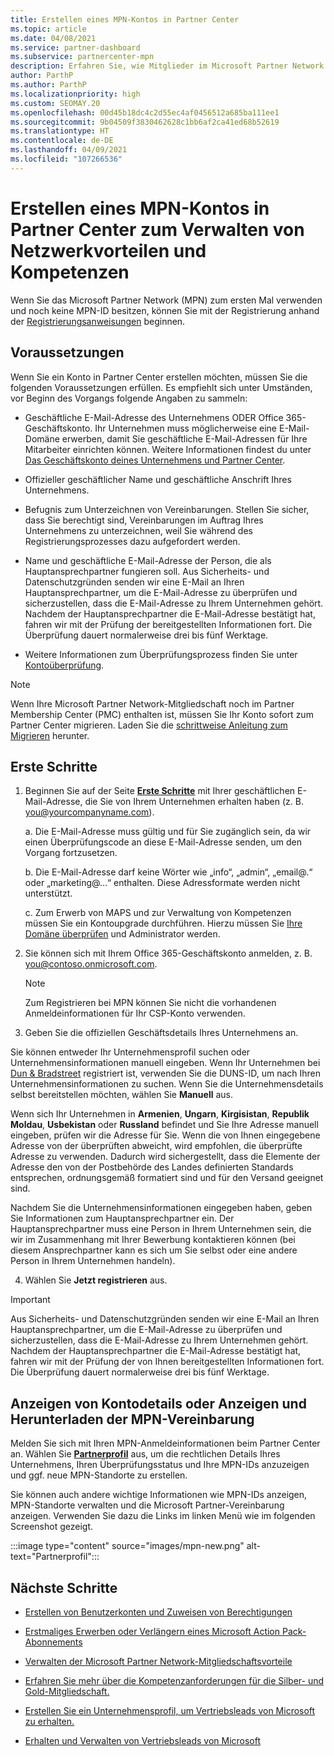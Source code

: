```yaml
---
title: Erstellen eines MPN-Kontos in Partner Center
ms.topic: article
ms.date: 04/08/2021
ms.service: partner-dashboard
ms.subservice: partnercenter-mpn
description: Erfahren Sie, wie Mitglieder im Microsoft Partner Network ein Partner Center-Konto erstellen können, um ihre Netzwerkvorteile und Kompetenzen zu verwalten.
author: ParthP
ms.author: ParthP
ms.localizationpriority: high
ms.custom: SEOMAY.20
ms.openlocfilehash: 00d45b18dc4c2d55ec4af0456512a685ba111ee1
ms.sourcegitcommit: 9b04509f3830462628c1bb6af2ca41ed68b52619
ms.translationtype: HT
ms.contentlocale: de-DE
ms.lasthandoff: 04/09/2021
ms.locfileid: "107266536"
---
```

# <a name="create-an-mpn-account-in-partner-center-to-manage-network-benefits-and-competencies"></a>Erstellen eines MPN-Kontos in Partner Center zum Verwalten von Netzwerkvorteilen und Kompetenzen


Wenn Sie das Microsoft Partner Network (MPN) zum ersten Mal verwenden und noch keine MPN-ID besitzen, können Sie mit der Registrierung anhand der [Registrierungsanweisungen](https://partner.microsoft.com/dashboard/account/v3/enrollment/introduction/partnership) beginnen.

## <a name="prerequisites"></a>Voraussetzungen 

Wenn Sie ein Konto in Partner Center erstellen möchten, müssen Sie die folgenden Voraussetzungen erfüllen.  Es empfiehlt sich unter Umständen, vor Beginn des Vorgangs folgende Angaben zu sammeln:

- Geschäftliche E-Mail-Adresse des Unternehmens ODER Office 365-Geschäftskonto. Ihr Unternehmen muss möglicherweise eine E-Mail-Domäne erwerben, damit Sie geschäftliche E-Mail-Adressen für Ihre Mitarbeiter einrichten können. Weitere Informationen findest du unter [Das Geschäftskonto deines Unternehmens und Partner Center](azure-active-directory-tenants-and-partner-center.md). 
 
- Offizieller geschäftlicher Name und geschäftliche Anschrift Ihres Unternehmens.

- Befugnis zum Unterzeichnen von Vereinbarungen. Stellen Sie sicher, dass Sie berechtigt sind, Vereinbarungen im Auftrag Ihres Unternehmens zu unterzeichnen, weil Sie während des Registrierungsprozesses dazu aufgefordert werden.

- Name und geschäftliche E-Mail-Adresse der Person, die als Hauptansprechpartner fungieren soll. Aus Sicherheits- und Datenschutzgründen senden wir eine E-Mail an Ihren Hauptansprechpartner, um die E-Mail-Adresse zu überprüfen und sicherzustellen, dass die E-Mail-Adresse zu Ihrem Unternehmen gehört. Nachdem der Hauptansprechpartner die E-Mail-Adresse bestätigt hat, fahren wir mit der Prüfung der bereitgestellten Informationen fort. Die Überprüfung dauert normalerweise drei bis fünf Werktage. 

- Weitere Informationen zum Überprüfungsprozess finden Sie unter [Kontoüberprüfung](verification-responses.md).

>[!NOTE]
>Wenn Ihre Microsoft Partner Network-Mitgliedschaft noch im Partner Membership Center (PMC) enthalten ist, müssen Sie Ihr Konto sofort zum Partner Center migrieren. Laden Sie die [schrittweise Anleitung zum Migrieren](https://assetsprod.microsoft.com/mpn/migrate-pmc-pc-mpa-guide.pptx) herunter.

## <a name="get-started"></a>Erste Schritte

1. Beginnen Sie auf der Seite [**Erste Schritte**](https://partner.microsoft.com/dashboard/account/v3/enrollment/introduction/partnership) mit Ihrer geschäftlichen E-Mail-Adresse, die Sie von Ihrem Unternehmen erhalten haben (z. B. you@yourcompanyname.com).

 
    a.  Die E-Mail-Adresse muss gültig und für Sie zugänglich sein, da wir einen Überprüfungscode an diese E-Mail-Adresse senden, um den Vorgang fortzusetzen.

    b.  Die E-Mail-Adresse darf keine Wörter wie „info“, „admin“, „email@.“ oder „marketing@...“ enthalten. Diese Adressformate werden nicht unterstützt.

    c.  Zum Erwerb von MAPS und zur Verwaltung von Kompetenzen müssen Sie ein Kontoupgrade durchführen. Hierzu müssen Sie [Ihre Domäne überprüfen](become-global-admin.md) und Administrator werden. 

2. Sie können sich mit Ihrem Office 365-Geschäftskonto anmelden, z. B. you@contoso.onmicrosoft.com.

   >[!NOTE]
   > Zum Registrieren bei MPN können Sie nicht die vorhandenen Anmeldeinformationen für Ihr CSP-Konto verwenden.

3. Geben Sie die offiziellen Geschäftsdetails Ihres Unternehmens an.

Sie können entweder Ihr Unternehmensprofil suchen oder Unternehmensinformationen manuell eingeben. Wenn Ihr Unternehmen bei [Dun & Bradstreet](https://partner.microsoft.com/marketing/usisvshowcase/dunandbrad) registriert ist, verwenden Sie die DUNS-ID, um nach Ihren Unternehmensinformationen zu suchen. Wenn Sie die Unternehmensdetails selbst bereitstellen möchten, wählen Sie **Manuell** aus.

Wenn sich Ihr Unternehmen in **Armenien**, **Ungarn**, **Kirgisistan**, **Republik Moldau**, **Usbekistan** oder **Russland** befindet und Sie Ihre Adresse manuell eingeben, prüfen wir die Adresse für Sie. Wenn die von Ihnen eingegebene Adresse von der überprüften abweicht, wird empfohlen, die überprüfte Adresse zu verwenden. Dadurch wird sichergestellt, dass die Elemente der Adresse den von der Postbehörde des Landes definierten Standards entsprechen, ordnungsgemäß formatiert sind und für den Versand geeignet sind.  

Nachdem Sie die Unternehmensinformationen eingegeben haben, geben Sie Informationen zum Hauptansprechpartner ein. Der Hauptansprechpartner muss eine Person in Ihrem Unternehmen sein, die wir im Zusammenhang mit Ihrer Bewerbung kontaktieren können (bei diesem Ansprechpartner kann es sich um Sie selbst oder eine andere Person in Ihrem Unternehmen handeln).

4. Wählen Sie **Jetzt registrieren** aus.

>[!IMPORTANT]
>Aus Sicherheits- und Datenschutzgründen senden wir eine E-Mail an Ihren Hauptansprechpartner, um die E-Mail-Adresse zu überprüfen und sicherzustellen, dass die E-Mail-Adresse zu Ihrem Unternehmen gehört. Nachdem der Hauptansprechpartner die E-Mail-Adresse bestätigt hat, fahren wir mit der Prüfung der von Ihnen bereitgestellten Informationen fort. Die Überprüfung dauert normalerweise drei bis fünf Werktage. 

## <a name="how-to-view-account-details-or-view-and-download-the-mpn-agreement"></a>Anzeigen von Kontodetails oder Anzeigen und Herunterladen der MPN-Vereinbarung

Melden Sie sich mit Ihren MPN-Anmeldeinformationen beim Partner Center an. Wählen Sie [**Partnerprofil**](https://partner.microsoft.com/pcv/accountsettings/connectedpartnerprofile) aus, um die rechtlichen Details Ihres Unternehmens, Ihren Überprüfungsstatus und Ihre MPN-IDs anzuzeigen und ggf. neue MPN-Standorte zu erstellen. 

Sie können auch andere wichtige Informationen wie MPN-IDs anzeigen, MPN-Standorte verwalten und die Microsoft Partner-Vereinbarung anzeigen. Verwenden Sie dazu die Links im linken Menü wie im folgenden Screenshot gezeigt.

:::image type="content" source="images/mpn-new.png" alt-text="Partnerprofil":::


## <a name="next-steps"></a>Nächste Schritte

-  [Erstellen von Benutzerkonten und Zuweisen von Berechtigungen](create-user-accounts-and-set-permissions.md)

-  [Erstmaliges Erwerben oder Verlängern eines Microsoft Action Pack-Abonnements](mpn-get-action-pack.md)

-  [Verwalten der Microsoft Partner Network-Mitgliedschaftsvorteile](manage-your-partner-network-benefits.md)

-  [Erfahren Sie mehr über die Kompetenzanforderungen für die Silber- und Gold-Mitgliedschaft.](https://partner.microsoft.com/membership/competencies)

-  [Erstellen Sie ein Unternehmensprofil, um Vertriebsleads von Microsoft zu erhalten.](create-a-marketing-profile.md)

-  [Erhalten und Verwalten von Vertriebsleads von Microsoft](manage-leads.md)
